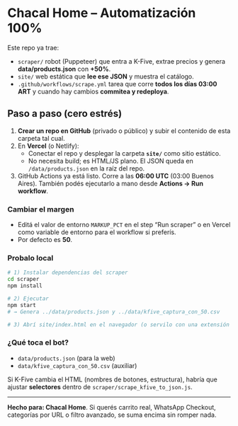 
# Chacal Home – Automatización 100%

Este repo ya trae:
- `scraper/` robot (Puppeteer) que entra a K-Five, extrae precios y genera **data/products.json** con **+50%**.
- `site/` web estática que **lee ese JSON** y muestra el catálogo.
- `.github/workflows/scrape.yml` tarea que corre **todos los días 03:00 ART** y cuando hay cambios **commitea y redeploya**.

## Paso a paso (cero estrés)

1. **Crear un repo en GitHub** (privado o público) y subir el contenido de esta carpeta tal cual.
2. En **Vercel** (o Netlify):
   - Conectar el repo y desplegar la carpeta **`site/`** como sitio estático.
   - No necesita build; es HTML/JS plano. El JSON queda en `/data/products.json` en la raíz del repo.
3. GitHub Actions ya está listo. Corre a las **06:00 UTC** (03:00 Buenos Aires). También podés ejecutarlo a mano desde **Actions → Run workflow**.

### Cambiar el margen
- Editá el valor de entorno `MARKUP_PCT` en el step “Run scraper” o en Vercel como variable de entorno para el workflow si preferís.
- Por defecto es **50**.

### Probalo local
```bash
# 1) Instalar dependencias del scraper
cd scraper
npm install

# 2) Ejecutar
npm start
# → Genera ../data/products.json y ../data/kfive_captura_con_50.csv

# 3) Abrí site/index.html en el navegador (o servilo con una extensión de Live Server)
```

### ¿Qué toca el bot?
- `data/products.json` (para la web)
- `data/kfive_captura_con_50.csv` (auxiliar)

Si K-Five cambia el HTML (nombres de botones, estructura), habría que ajustar **selectores** dentro de `scraper/scrape_kfive_to_json.js`.

---

**Hecho para: Chacal Home**. Si querés carrito real, WhatsApp Checkout, categorías por URL o filtro avanzado, se suma encima sin romper nada.
